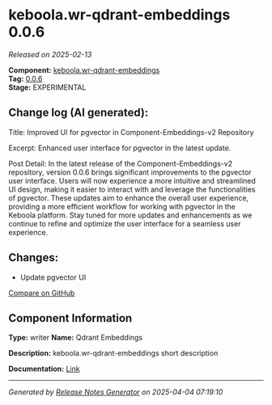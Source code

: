 #  keboola.wr-qdrant-embeddings 0.0.6

_Released on 2025-02-13_

**Component:** [keboola.wr-qdrant-embeddings](https://github.com/keboola/component-embeddings-v2)  
**Tag:** [0.0.6](https://github.com/keboola/component-embeddings-v2/releases/tag/0.0.6)  
**Stage:** EXPERIMENTAL


## Change log (AI generated):
Title:
Improved UI for pgvector in Component-Embeddings-v2 Repository

Excerpt:
Enhanced user interface for pgvector in the latest update.

Post Detail:
In the latest release of the Component-Embeddings-v2 repository, version 0.0.6 brings significant improvements to the pgvector user interface. Users will now experience a more intuitive and streamlined UI design, making it easier to interact with and leverage the functionalities of pgvector. These updates aim to enhance the overall user experience, providing a more efficient workflow for working with pgvector in the Keboola platform. Stay tuned for more updates and enhancements as we continue to refine and optimize the user interface for a seamless user experience.



## Changes:



- Update pgvector UI 





[Compare on GitHub](https://github.com/keboola/component-embeddings-v2/compare/0.0.5...0.0.6)



## Component Information
**Type:** writer
**Name:** Qdrant Embeddings

**Description:** keboola.wr-qdrant-embeddings short description


**Documentation:** [Link](https://github.com/keboola/component-embeddings-v2/blob/master/README.md)



---
_Generated by [Release Notes Generator](https://github.com/keboola/release-notes-generator)
on 2025-04-04 07:19:10_